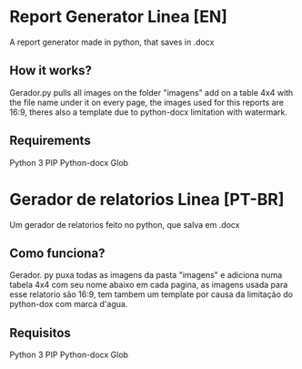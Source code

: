 # Report Generator Linea [EN]
A report generator made in python, that saves in .docx

## How it works?
Gerador.py pulls all images on the folder "imagens" add on a table 4x4 with the file name under it on every page, the images used for this reports are 16:9, theres also a template due to python-docx limitation with watermark.

## Requirements
Python 3
PIP
Python-docx
Glob

# Gerador de relatorios Linea [PT-BR]
Um gerador de relatorios feito no python, que salva em .docx

## Como funciona?
Gerador. py puxa todas as imagens da pasta "imagens" e adiciona numa tabela 4x4 com seu nome abaixo em cada pagina, as imagens usada para esse relatorio são 16:9, tem tambem um template por causa da limitação do python-dox com marca d'agua.

## Requisitos
Python 3
PIP
Python-docx
Glob
